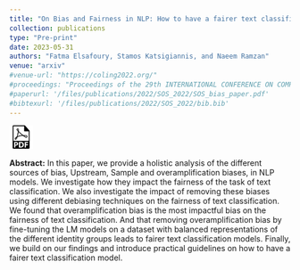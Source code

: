 ```yaml
---
title: "On Bias and Fairness in NLP: How to have a fairer text classification?"
collection: publications
type: "Pre-print"
date: 2023-05-31
authors: "Fatma Elsafoury, Stamos Katsigiannis, and Naeem Ramzan"
venue: "arxiv"
#venue-url: "https://coling2022.org/"
#proceedings: "Proceedings of the 29th INTERNATIONAL CONFERENCE ON COMPUTATIONAL LINGUISTICS"
#paperurl: '/files/publications/2022/SOS_2022/SOS_bias_paper.pdf'
#bibtexurl: '/files/publications/2022/SOS_2022/bib.bib'
---
```

<a href="https://arxiv.org/abs/2305.12829"><img src="/images/paper_symbol.png" alt="Link to paper" style="width:42px;height:42px;"></a>


**Abstract:** In this paper, we provide a holistic analysis of the different sources of bias, Upstream, Sample and overamplification biases, in NLP models. We investigate how they impact the fairness of the task of text classification. We also investigate the impact of removing these biases using different debiasing techniques on the fairness of text classification. We found that overamplification bias is the most impactful bias on the fairness of text classification. And that removing overamplification bias by fine-tuning the LM models on a dataset with balanced representations of the different identity groups leads to fairer text classification models. Finally, we build on our findings and introduce practical guidelines on how to have a fairer text classification model.